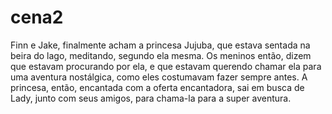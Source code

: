 # cena2

Finn e Jake, finalmente acham a princesa Jujuba, que estava sentada na beira do lago, meditando, segundo ela mesma. Os meninos então, dizem que estavam procurando por ela, e que estavam querendo chamar ela para uma aventura nostálgica, como eles costumavam fazer sempre antes. A princesa, então, encantada com a oferta encantadora, sai em busca de Lady, junto com seus amigos, para chama-la para a super aventura.